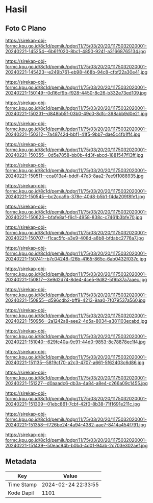 # Hasil

## Foto C Plano

https://sirekap-obj-formc.kpu.go.id/8c1d/pemilu/pdpr/11/75/03/20/20/1175032020001-20240221-145254--6b61f020-8bc1-4850-9241-a31668765134.jpg

https://sirekap-obj-formc.kpu.go.id/8c1d/pemilu/pdpr/11/75/03/20/20/1175032020001-20240221-145423--e249b761-eb98-468b-94c8-cfbf22a30e41.jpg

https://sirekap-obj-formc.kpu.go.id/8c1d/pemilu/pdpr/11/75/03/20/20/1175032020001-20240221-150149--0d16cf9b-f928-4450-8c26-b332e73ed109.jpg

https://sirekap-obj-formc.kpu.go.id/8c1d/pemilu/pdpr/11/75/03/20/20/1175032020001-20240221-150231--d848bb5f-03b0-49c0-8dfc-398abb9d0e21.jpg

https://sirekap-obj-formc.kpu.go.id/8c1d/pemilu/pdpr/11/75/03/20/20/1175032020001-20240221-150312--7a48742d-bbf1-41f5-9bb7-dae5c4fb1ff4.jpg

https://sirekap-obj-formc.kpu.go.id/8c1d/pemilu/pdpr/11/75/03/20/20/1175032020001-20240221-150355--0d5e7858-bb0b-4d3f-abcd-1881547f13ff.jpg

https://sirekap-obj-formc.kpu.go.id/8c1d/pemilu/pdpr/11/75/03/20/20/1175032020001-20240221-150511--cca013a4-bddf-47e3-8aa2-7ee9f1088935.jpg

https://sirekap-obj-formc.kpu.go.id/8c1d/pemilu/pdpr/11/75/03/20/20/1175032020001-20240221-150545--bc2cca9b-378e-40d8-b5b1-f4da209f8fe1.jpg

https://sirekap-obj-formc.kpu.go.id/8c1d/pemilu/pdpr/11/75/03/20/20/1175032020001-20240221-150623--bfafe8af-f6c1-4958-838c-c7461b3bfe70.jpg

https://sirekap-obj-formc.kpu.go.id/8c1d/pemilu/pdpr/11/75/03/20/20/1175032020001-20240221-150707--f1cac5fc-a3e9-408d-a8b8-bfdabc2776a7.jpg

https://sirekap-obj-formc.kpu.go.id/8c1d/pemilu/pdpr/11/75/03/20/20/1175032020001-20240221-150741--b7c04248-f26b-4165-865c-6ab0432f037c.jpg

https://sirekap-obj-formc.kpu.go.id/8c1d/pemilu/pdpr/11/75/03/20/20/1175032020001-20240221-150817--3e9d2d74-8de4-4ce5-9d82-5f9b37a7aaec.jpg

https://sirekap-obj-formc.kpu.go.id/8c1d/pemilu/pdpr/11/75/03/20/20/1175032020001-20240221-150855--d596cdb2-bff9-4213-9aa0-7f079537a560.jpg

https://sirekap-obj-formc.kpu.go.id/8c1d/pemilu/pdpr/11/75/03/20/20/1175032020001-20240221-150956--2a1242a8-aee2-4d5a-8034-a381103ecabd.jpg

https://sirekap-obj-formc.kpu.go.id/8c1d/pemilu/pdpr/11/75/03/20/20/1175032020001-20240221-151040--629fc40a-9c91-44d0-9853-8c78878ec1f4.jpg

https://sirekap-obj-formc.kpu.go.id/8c1d/pemilu/pdpr/11/75/03/20/20/1175032020001-20240221-151135--5819cf70-a2c3-4707-a661-5f62403c6d86.jpg

https://sirekap-obj-formc.kpu.go.id/8c1d/pemilu/pdpr/11/75/03/20/20/1175032020001-20240221-151227--d0aaadc6-db3a-4a84-a8e4-c266a09c1455.jpg

https://sirekap-obj-formc.kpu.go.id/8c1d/pemilu/pdpr/11/75/03/20/20/1175032020001-20240221-151309--01ebc861-7cbf-42f0-8b38-71f1691e211c.jpg

https://sirekap-obj-formc.kpu.go.id/8c1d/pemilu/pdpr/11/75/03/20/20/1175032020001-20240221-151358--f726be24-4a94-4382-aae7-8414a454f791.jpg

https://sirekap-obj-formc.kpu.go.id/8c1d/pemilu/pdpr/11/75/03/20/20/1175032020001-20240221-151439--50eac94b-b0bd-4d01-94ab-2c703e302aef.jpg


## Metadata

| Key        | Value               |
| ---------- | ------------------- |
| Time Stamp | 2024-02-24 22:33:55 |
| Kode Dapil | 1101                |



